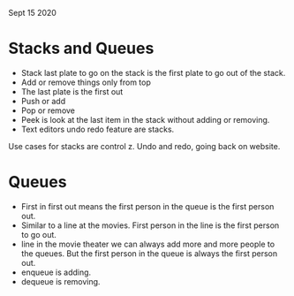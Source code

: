 Sept 15 2020

# Stacks and Queues
- Stack last plate to go on the stack is the first plate to go out of the stack.
- Add or remove things only from top
- The last plate is the first out
- Push or add
- Pop or remove
- Peek is look at the last item in the stack without adding or removing.
- Text editors undo redo feature are stacks.

Use cases for stacks are control z. Undo and redo, going back on website.

# Queues 
- First in first out means the first person in the queue is the first person out.
- Similar to a line at the movies. First person in the line is the first person to go out.
- line in the movie theater we can always add more and more people to the queues. But the first person in the queue is always the first person out.
- enqueue is adding.
- dequeue is removing.